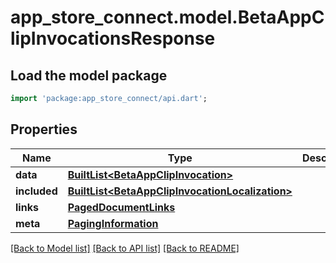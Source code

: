 # app_store_connect.model.BetaAppClipInvocationsResponse

## Load the model package
```dart
import 'package:app_store_connect/api.dart';
```

## Properties
Name | Type | Description | Notes
------------ | ------------- | ------------- | -------------
**data** | [**BuiltList&lt;BetaAppClipInvocation&gt;**](BetaAppClipInvocation.md) |  | 
**included** | [**BuiltList&lt;BetaAppClipInvocationLocalization&gt;**](BetaAppClipInvocationLocalization.md) |  | [optional] 
**links** | [**PagedDocumentLinks**](PagedDocumentLinks.md) |  | 
**meta** | [**PagingInformation**](PagingInformation.md) |  | [optional] 

[[Back to Model list]](../README.md#documentation-for-models) [[Back to API list]](../README.md#documentation-for-api-endpoints) [[Back to README]](../README.md)


